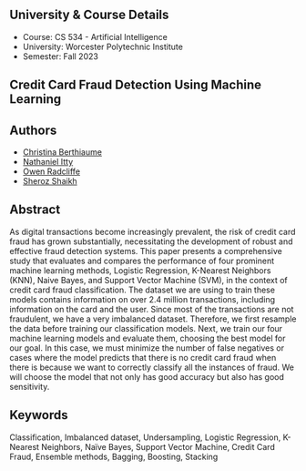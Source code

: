 ## University & Course Details
- Course: CS 534 - Artificial Intelligence
- University: Worcester Polytechnic Institute
- Semester: Fall 2023

## Credit Card Fraud Detection Using Machine Learning

## Authors
- [Christina Berthiaume](https://github.com/christinaberthiaume)
- [Nathaniel Itty](https://github.com/nathanielitty)
- [Owen Radcliffe](https://github.com/radcliffeowe)
- [Sheroz Shaikh](https://github.com/sherozshaikh)


## Abstract
As digital transactions become increasingly prevalent, the risk of credit card fraud has grown substantially, necessitating the development of robust and effective fraud detection systems. This paper presents a comprehensive study that evaluates and compares the performance of four prominent machine learning methods, Logistic Regression, K-Nearest Neighbors (KNN), Naive Bayes, and Support Vector Machine (SVM), in the context of credit card fraud classification. The dataset we are using to train these models contains information on over 2.4 million transactions, including information on the card and the user. Since most of the transactions are not fraudulent, we have a very imbalanced dataset. Therefore, we first resample the data before training our classification models. Next, we train our four machine learning models and evaluate them, choosing the best model for our goal. In this case, we must minimize the number of false negatives or cases where the model predicts that there is no credit card fraud when there is because we want to correctly classify all the instances of fraud. We will choose the model that not only has good accuracy but also has good sensitivity.

## Keywords
Classification, Imbalanced dataset, Undersampling, Logistic Regression, K-Nearest Neighbors, Naïve Bayes, Support Vector Machine, Credit Card Fraud, Ensemble methods, Bagging, Boosting, Stacking
